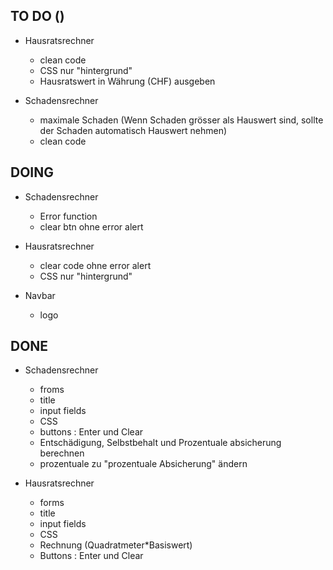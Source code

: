 ## TO DO ()

- Hausratsrechner
    - clean code
    - CSS nur "hintergrund"
    - Hausratswert in Währung (CHF) ausgeben
    
- Schadensrechner
    - maximale Schaden (Wenn Schaden grösser als Hauswert sind, sollte der Schaden automatisch Hauswert nehmen)
    - clean code

## DOING 

- Schadensrechner 
    - Error function
    - clear btn ohne error alert

- Hausratsrechner
    - clear code ohne error alert
    - CSS nur "hintergrund"

- Navbar 
    - logo


## DONE

- Schadensrechner
    - froms
    - title
    - input fields
    - CSS
    - buttons : Enter und Clear
    - Entschädigung, Selbstbehalt und Prozentuale absicherung berechnen
    - prozentuale zu "prozentuale Absicherung" ändern

- Hausratsrechner
    - forms
    - title
    - input fields
    - CSS
    - Rechnung (Quadratmeter*Basiswert)
    - Buttons : Enter und Clear
    
## 